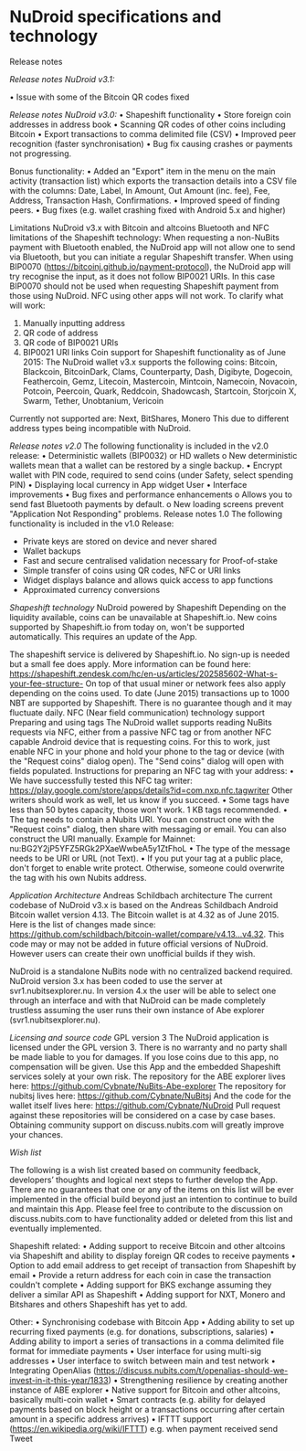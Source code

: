 NuDroid specifications and technology
=====================================

Release notes

*Release notes NuDroid v3.1:*

•	Issue with some of the Bitcoin QR codes fixed

*Release notes NuDroid v3.0:*
•	Shapeshift functionality
•	Store foreign coin addresses in address book
•	Scanning QR codes of other coins including Bitcoin
•	Export transactions to comma delimited file (CSV)
•	Improved peer recognition (faster synchronisation)
•	Bug fix causing crashes or payments not progressing.

Bonus functionality:
•	Added an "Export" item in the menu on the main activity (transaction list) which exports the transaction details into a CSV file with the columns: Date, Label, In Amount, Out Amount (inc. fee), Fee, Address, Transaction Hash, Confirmations.
•	Improved speed of finding peers.
•	Bug fixes (e.g. wallet crashing fixed with Android 5.x and higher)

Limitations NuDroid v3.x with Bitcoin and altcoins
Bluetooth and NFC limitations of the Shapeshift technology:
When requesting a non-NuBits payment with Bluetooth enabled, the NuDroid app will not allow one to send via Bluetooth, but you can initiate a regular Shapeshift transfer. When using BIP0070 (https://bitcoinj.github.io/payment-protocol), the NuDroid app will try recognise the input, as it does not follow BIP0021 URIs. In this case BIP0070 should not be used when requesting Shapeshift payment from those using NuDroid. NFC using other apps will not work. To clarify what will work:
1.	Manually inputting address
2.	QR code of address
3.	QR code of BIP0021 URIs
4.	BIP0021 URI links
Coin support for Shapeshift functionality as of June 2015:
The NuDroid wallet v3.x supports the following coins:
Bitcoin, Blackcoin, BitcoinDark, Clams, Counterparty, Dash, Digibyte, Dogecoin, Feathercoin, Gemz, Litecoin, Mastercoin, Mintcoin, Namecoin, Novacoin, Potcoin, Peercoin, Quark, Reddcoin, Shadowcash, Startcoin, Storjcoin X, Swarm, Tether, Unobtanium, Vericoin

Currently not supported are:
Next, BitShares, Monero
This due to different address types being incompatible with NuDroid.

*Release notes v2.0*
The following functionality is included in the v2.0 release:
•	Deterministic wallets (BIP0032) or HD wallets 
o	New deterministic wallets mean that a wallet can be restored by a single backup.
•	Encrypt wallet with PIN code, required to send coins (under Safety, select spending PIN)
•	Displaying local currency in App widget User
•	Interface improvements 
•	Bug fixes and performance enhancements
o	Allows you to send fast Bluetooth payments by default.
o	New loading screens prevent "Application Not Responding" problems.
Release notes 1.0
The following functionality is included in the v1.0 Release:
- Private keys are stored on device and never shared
- Wallet backups
- Fast and secure centralised validation necessary for Proof-of-stake
- Simple transfer of coins using QR codes, NFC or URI links
- Widget displays balance and allows quick access to app functions
- Approximated currency conversions

*Shapeshift technology*
NuDroid powered by Shapeshift
Depending on the liquidity available, coins can be unavailable at Shapeshift.io. New coins supported by Shapeshift.io from today on, won't be supported automatically. This requires an update of the App. 

The shapeshift service is delivered by Shapeshift.io. No sign-up is needed but a small fee does apply. More information can be found here: https://shapeshift.zendesk.com/hc/en-us/articles/202585602-What-s-your-fee-structure- On top of that usual miner or network fees also apply depending on the coins used. To date (June 2015) transactions up to 1000 NBT are supported by Shapeshift. There is no guarantee though and it may fluctuate daily. 
NFC (Near field communication) technology support
Preparing and using tags
The NuDroid wallet supports reading NuBits requests via NFC, either from a passive NFC tag or from another NFC capable Android device that is requesting coins.
For this to work, just enable NFC in your phone and hold your phone to the tag or device (with the "Request coins" dialog open). The "Send coins" dialog will open with fields populated.
Instructions for preparing an NFC tag with your address:
•	We have successfully tested this NFC tag writer:
https://play.google.com/store/apps/details?id=com.nxp.nfc.tagwriter
Other writers should work as well, let us know if you succeed.
•	Some tags have less than 50 bytes capacity, those won't work. 1 KB tags recommended.
•	The tag needs to contain a Nubits URI. You can construct one with the "Request coins" dialog, then share with messaging or email. You can also construct the URI manually. Example for Mainnet: nu:BG2Y2jP5YFZ5RGk2PXaeWwbeA5y1ZtFhoL
•	The type of the message needs to be URI or URL (not Text).
•	If you put your tag at a public place, don't forget to enable write protect. Otherwise, someone could overwrite the tag with his own Nubits address.

*Application Architecture*
Andreas Schildbach architecture
The current codebase of NuDroid v3.x is based on the Andreas Schildbach Android Bitcoin wallet version 4.13. The Bitcoin wallet is at 4.32 as of June 2015. Here is the list of changes made since:
https://github.com/schildbach/bitcoin-wallet/compare/v4.13...v4.32. This code may or may not be added in future official versions of NuDroid. However users can create their own unofficial builds if they wish.

NuDroid is a standalone NuBits node with no centralized backend required. NuDroid version 3.x has been coded to use the server at svr1.nubitsexplorer.nu. In version 4.x the user will be able to select one through an interface and with that NuDroid can be made completely trustless assuming the user runs their own instance of Abe explorer (svr1.nubitsexplorer.nu).

*Licensing and source code*
GPL version 3
The NuDroid application is licensed under the GPL version 3. There is no warranty and no party shall be made liable to you for damages. If you lose coins due to this app, no compensation will be given. Use this App and the embedded Shapeshift services solely at your own risk.
The repository for the ABE explorer lives here: https://github.com/Cybnate/NuBits-Abe-explorer
The repository for nubitsj lives here: https://github.com/Cybnate/NuBitsj
And the code for the wallet itself lives here: https://github.com/Cybnate/NuDroid
Pull request against these repositories will be considered on a case by case bases. Obtaining community support on discuss.nubits.com will greatly improve your chances.

*Wish list*

The following is a wish list created based on community feedback, developers’ thoughts and logical next steps to further develop the App. There are no guarantees that one or any of the items on this list will be ever implemented in the official build beyond just an intention to continue to build and maintain this App. Please feel free to contribute to the discussion on discuss.nubits.com to have functionality added or deleted from this list and eventually implemented.

Shapeshift related:
•	Adding support to receive Bitcoin and other altcoins via Shapeshift and ability to display foreign QR codes to receive payments
•	Option to add email address to get receipt of transaction from Shapeshift by email
•	Provide a return address for each coin in case the transaction couldn't complete
•	Adding support for BKS exchange assuming they deliver a similar API as Shapeshift
•	Adding support for NXT, Monero and Bitshares and others Shapeshift has yet to add.

Other:
•	Synchronising codebase with Bitcoin App
•	Adding ability to set up recurring fixed payments (e.g. for donations, subscriptions, salaries)
•	Adding ability to import a series of transactions in a comma delimited file format for immediate payments
•	User interface for using multi-sig addresses
•	User interface to switch between main and test network
•	Integrating OpenAlias (https://discuss.nubits.com/t/openalias-should-we-invest-in-it-this-year/1833)
•	Strengthening resilience by creating another instance of ABE explorer
•	Native support for Bitcoin and other altcoins, basically multi-coin wallet
•	Smart contracts (e.g. ability for delayed payments based on block height or a transactions occurring after certain amount in a specific address arrives)
•	IFTTT support (https://en.wikipedia.org/wiki/IFTTT) e.g. when payment received send Tweet

